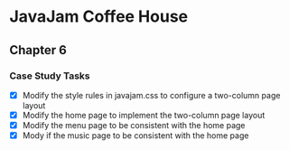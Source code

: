 # JavaJam Coffee House

## Chapter 6

### Case Study Tasks

- [x] Modify the style rules in javajam.css to configure a two-column page layout
- [x] Modify the home page to implement the two-column page layout
- [x] Modify the menu page to be consistent with the home page
- [x] Mody if the music page to be consistent with the home page
